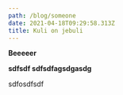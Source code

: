 ```yaml
---
path: /blog/someone
date: 2021-04-18T09:29:58.313Z
title: Kuli on jebuli
---
```

**Beeeeer**

**sdfsdf
sdfsdfagsdgasdg**

sdfosdfsdf